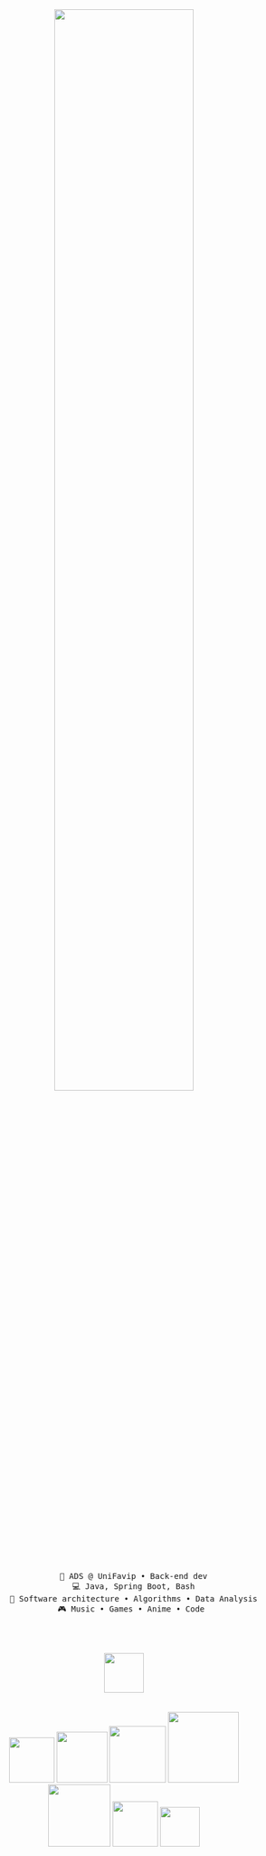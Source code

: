 <div align="center">

<img src="https://readme-typing-svg.demolab.com?font=Inconsolata&weight=500&size=50&duration=3000&pause=300&color=50C878&center=true&vCenter=true&multiline=true&repeat=false&random=false&width=1300&height=140&lines=Hello,+friend;I'm+Cesar%2C+a+tech+rat+and+Evangelion+fan+水" width="70%" />
<br><br>
<pre>
    💼 ADS @ UniFavip • Back-end dev
    💻 Java, Spring Boot, Bash
    📖 Software architecture • Algorithms • Data Analysis
    🎮 Music • Games • Anime • Code 
    
</pre>
<br><br>
    <img src="https://media.tenor.com/hVJHDYsJ-_sAAAAi/twelve-personagem.gif" height="70" />
<br><br><br>
</div>
<div align=center>
    <img src="https://img.shields.io/badge/Java-ED8B00?style=flat&logo=openjdk&logoColor=white" width=80px>
    <img src="https://img.shields.io/badge/Spring-6DB33F?style=flat&logo=spring&logoColor=white" width=90px>
    <img src="https://img.shields.io/badge/Angular-0F0F11?style=flat&logo=angular&logoColor=white" width=100px>
    <img src="https://img.shields.io/badge/PostgreSQL-4169E1?style=flat&logo=postgresql&logoColor=white" width=125px>
    <img src="https://img.shields.io/badge/JavaScript-F7DF1E?style=flat&logo=javascript&logoColor=black" width=110px>
    <img src="https://img.shields.io/badge/HTML-e34c26?style=flat&logo=html5&logoColor=white" width=80px>
    <img src="https://img.shields.io/badge/CSS-563d7c?&style=flat&logo=css3&logoColor=white" width=70px>
</div>

